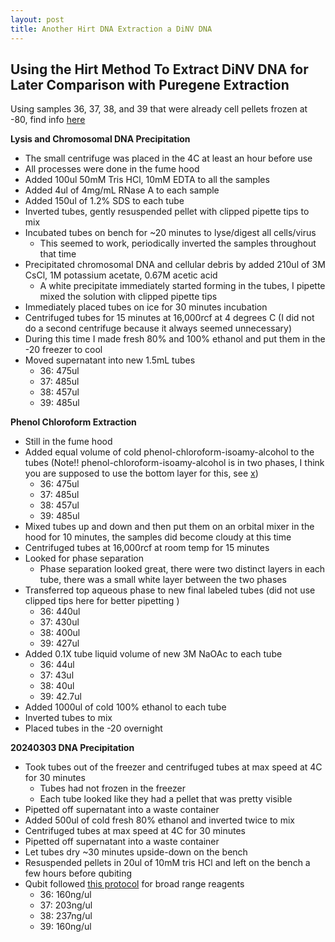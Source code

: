 ```yaml
---
layout: post
title: Another Hirt DNA Extraction a DiNV DNA
---
```


## Using the Hirt Method To Extract DiNV DNA for Later Comparison with Puregene Extraction  

Using samples 36, 37, 38, and 39 that were already cell pellets frozen at -80, find info [here](https://docs.google.com/spreadsheets/d/19HplN9TvH7pDqtDkWpclmwUZHeBB1PwhQunieT6FHSo/edit?gid=0#gid=0)

**Lysis and Chromosomal DNA Precipitation**

- The small centrifuge was placed in the 4C at least an hour before use
- All processes were done in the fume hood
- Added 100ul 50mM Tris HCl, 10mM EDTA to all the samples
- Added 4ul of 4mg/mL RNase A to each sample
- Added 150ul of 1.2% SDS to each tube
- Inverted tubes, gently resuspended pellet with clipped pipette tips to mix 
- Incubated tubes on bench for ~20 minutes to lyse/digest all cells/virus
    - This seemed to work, periodically inverted the samples throughout that time
- Precipitated chromosomal DNA and cellular debris by added 210ul of 3M CsCl, 1M potassium acetate, 0.67M acetic acid
  - A white precipitate immediately started forming in the tubes, I pipette mixed the solution with clipped pipette tips
- Immediately placed tubes on ice for 30 minutes incubation 
- Centrifuged tubes for 15 minutes at 16,000rcf at 4 degrees C (I did not do a second centrifuge because it always seemed unnecessary)
- During this time I made fresh 80% and 100% ethanol and put them in the -20 freezer to cool
- Moved supernatant into new 1.5mL tubes 
    - 36: 475ul
    - 37: 485ul
    - 38: 457ul
    - 39: 485ul


**Phenol Chloroform Extraction**

- Still in the fume hood
- Added equal volume of cold phenol-chloroform-isoamy-alcohol to the tubes (Note!! phenol-chloroform-isoamy-alcohol is in two phases, I think you are supposed to use the bottom layer for this, see [x](https://hermanlab.unl.edu/protocols/phenolppt.html))
    - 36: 475ul
    - 37: 485ul
    - 38: 457ul
    - 39: 485ul
- Mixed tubes up and down and then put them on an orbital mixer in the hood for 10 minutes, the samples did become cloudy at this time
- Centrifuged tubes at 16,000rcf at room temp for 15 minutes
- Looked for phase separation
  - Phase separation looked great, there were two distinct layers in each tube, there was a small white layer between the two phases
- Transferred top aqueous phase to new final labeled tubes (did not use clipped tips here for better pipetting )
    - 36: 440ul
    - 37: 430ul
    - 38: 400ul
    - 39: 427ul
- Added 0.1X tube liquid volume of new 3M NaOAc to each tube
    - 36: 44ul
    - 37: 43ul
    - 38: 40ul
    - 39: 42.7ul
- Added 1000ul of cold 100% ethanol to each tube
- Inverted tubes to mix
- Placed tubes in the -20 overnight

**20240303 DNA Precipitation**

- Took tubes out of the freezer and centrifuged tubes at max speed at 4C for 30 minutes
  - Tubes had not frozen in the freezer
  - Each tube looked like they had a pellet that was pretty visible
- Pipetted off supernatant into a waste container
- Added 500ul of cold fresh 80% ethanol and inverted twice to mix
- Centrifuged tubes at max speed at 4C for 30 minutes
- Pipetted off supernatant into a waste container
- Let tubes dry ~30 minutes upside-down on the bench
- Resuspended pellets in 20ul of 10mM tris HCl and left on the bench a few hours before qubiting 
- Qubit followed [this protocol](https://docs.google.com/document/d/1ZCz0SBof6LHE3P_LbftawFyexl8iCECUlvjIcauPYwY/edit) for broad range reagents 
    - 36: 160ng/ul
    - 37: 203ng/ul
    - 38: 237ng/ul
    - 39: 160ng/ul